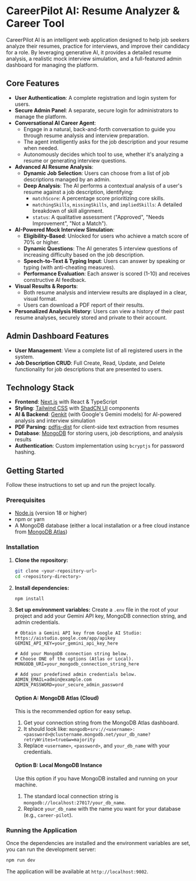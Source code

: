 # CareerPilot AI: Resume Analyzer & Career Tool

CareerPilot AI is an intelligent web application designed to help job seekers analyze their resumes, practice for interviews, and improve their candidacy for a role. By leveraging generative AI, it provides a detailed resume analysis, a realistic mock interview simulation, and a full-featured admin dashboard for managing the platform.

## Core Features

-   **User Authentication**: A complete registration and login system for users.
-   **Secure Admin Panel**: A separate, secure login for administrators to manage the platform.
-   **Conversational AI Career Agent**:
    -   Engage in a natural, back-and-forth conversation to guide you through resume analysis and interview preparation.
    -   The agent intelligently asks for the job description and your resume when needed.
    -   Autonomously decides which tool to use, whether it's analyzing a resume or generating interview questions.
-   **Advanced AI Resume Analysis**:
    -   **Dynamic Job Selection**: Users can choose from a list of job descriptions managed by an admin.
    -   **Deep Analysis**: The AI performs a contextual analysis of a user's resume against a job description, identifying:
        -   `matchScore`: A percentage score prioritizing core skills.
        -   `matchingSkills`, `missingSkills`, and `impliedSkills`: A detailed breakdown of skill alignment.
        -   `status`: A qualitative assessment ("Approved", "Needs Improvement", "Not a Match").
-   **AI-Powered Mock Interview Simulation**:
    -   **Eligibility-Based**: Unlocked for users who achieve a match score of 70% or higher.
    -   **Dynamic Questions**: The AI generates 5 interview questions of increasing difficulty based on the job description.
    -   **Speech-to-Text & Typing Input**: Users can answer by speaking or typing (with anti-cheating measures).
    -   **Performance Evaluation**: Each answer is scored (1-10) and receives constructive AI feedback.
-   **Visual Results & Reports**:
    -   Both resume analysis and interview results are displayed in a clear, visual format.
    -   Users can download a PDF report of their results.
-   **Personalized Analysis History**: Users can view a history of their past resume analyses, securely stored and private to their account.

## Admin Dashboard Features
- **User Management**: View a complete list of all registered users in the system.
- **Job Description CRUD**: Full Create, Read, Update, and Delete functionality for job descriptions that are presented to users.

## Technology Stack

-   **Frontend**: [Next.js](https://nextjs.org/) with React & TypeScript
-   **Styling**: [Tailwind CSS](https://tailwindcss.com/) with [ShadCN UI](https://ui.shadcn.com/) components
-   **AI & Backend**: [Genkit](https://firebase.google.com/docs/genkit) (with Google's Gemini models) for AI-powered analysis and interview simulation
-   **PDF Parsing**: [pdfjs-dist](https://mozilla.github.io/pdf.js/) for client-side text extraction from resumes
-   **Database**: [MongoDB](https://www.mongodb.com/) for storing users, job descriptions, and analysis results
-   **Authentication**: Custom implementation using `bcryptjs` for password hashing.

## Getting Started

Follow these instructions to set up and run the project locally.

### Prerequisites

-   [Node.js](https://nodejs.org/en) (version 18 or higher)
-   npm or yarn
-   A MongoDB database (either a local installation or a free cloud instance from [MongoDB Atlas](https://www.mongodb.com/cloud/atlas))

### Installation

1.  **Clone the repository:**
    ```bash
    git clone <your-repository-url>
    cd <repository-directory>
    ```

2.  **Install dependencies:**
    ```bash
    npm install
    ```

3.  **Set up environment variables:**
    Create a `.env` file in the root of your project and add your Gemini API key, MongoDB connection string, and admin credentials.

    ```env
    # Obtain a Gemini API key from Google AI Studio: https://aistudio.google.com/app/apikey
    GEMINI_API_KEY=your_gemini_api_key_here

    # Add your MongoDB connection string below.
    # Choose ONE of the options (Atlas or Local).
    MONGODB_URI=your_mongodb_connection_string_here

    # Add your predefined admin credentials below.
    ADMIN_EMAIL=admin@example.com
    ADMIN_PASSWORD=your_secure_admin_password
    ```
    
    #### Option A: MongoDB Atlas (Cloud)
    This is the recommended option for easy setup.
    1. Get your connection string from the MongoDB Atlas dashboard.
    2. It should look like: `mongodb+srv://<username>:<password>@clustername.mongodb.net/your_db_name?retryWrites=true&w=majority`
    3. Replace `<username>`, `<password>`, and `your_db_name` with your credentials.

    #### Option B: Local MongoDB Instance
    Use this option if you have MongoDB installed and running on your machine.
    1. The standard local connection string is `mongodb://localhost:27017/your_db_name`.
    2. Replace `your_db_name` with the name you want for your database (e.g., `career-pilot`).

### Running the Application

Once the dependencies are installed and the environment variables are set, you can run the development server:

```bash
npm run dev
```

The application will be available at `http://localhost:9002`.
